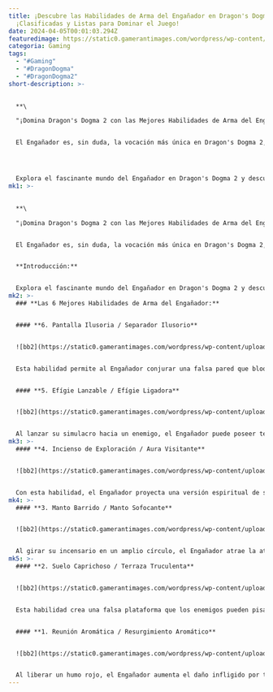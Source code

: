 ```yaml
---
title: ¡Descubre las Habilidades de Arma del Engañador en Dragon's Dogma 2!
  ¡Clasificadas y Listas para Dominar el Juego!
date: 2024-04-05T00:01:03.294Z
featuredimage: https://static0.gamerantimages.com/wordpress/wp-content/uploads/2024/04/dragon-s-dogma-2-best-trickster-weapon-skills.jpg?q=70&fit=contain&w=1140&h=&dpr=2
categoria: Gaming
tags:
  - "#Gaming"
  - "#DragonDogma"
  - "#DragonDogma2"
short-description: >-
  

  **\

  "¡Domina Dragon's Dogma 2 con las Mejores Habilidades de Arma del Engañador!"**


  El Engañador es, sin duda, la vocación más única en Dragon's Dogma 2, no solo por el hecho de que no inflige ningún daño directo. En su lugar, los jugadores intoxican a los enemigos con su incensario, desviando su atención y engañándolos para que tomen acciones que eventualmente los llevarán a su muerte.




  Explora el fascinante mundo del Engañador en Dragon's Dogma 2 y descubre cómo sus habilidades de arma pueden cambiar el curso de cu
mk1: >-
  

  **\

  "¡Domina Dragon's Dogma 2 con las Mejores Habilidades de Arma del Engañador!"**


  El Engañador es, sin duda, la vocación más única en Dragon's Dogma 2, no solo por el hecho de que no inflige ningún daño directo. En su lugar, los jugadores intoxican a los enemigos con su incensario, desviando su atención y engañándolos para que tomen acciones que eventualmente los llevarán a su muerte.


  **Introducción:**


  Explora el fascinante mundo del Engañador en Dragon's Dogma 2 y descubre cómo sus habilidades de arma pueden cambiar el curso de cualquier enfrentamiento. Desde ilusiones hábiles hasta trampas mortales, el Engañador ofrece un enfoque único para el combate estratégico.
mk2: >-
  ### **Las 6 Mejores Habilidades de Arma del Engañador:**


  #### **6. Pantalla Ilusoria / Separador Ilusorio**


  ![bb2](https://static0.gamerantimages.com/wordpress/wp-content/uploads/2024/04/dragon-s-dogma-2-trickster-delusory-screen.jpg?q=70&fit=crop&w=1500&dpr=2 "bb2")


  Esta habilidad permite al Engañador conjurar una falsa pared que bloquea la visión del enemigo y detiene su movimiento. Al actualizarla a Separador Ilusorio, se pueden colocar dos paredes a la vez, lo que proporciona una mayor cobertura y duración.


  #### **5. Efígie Lanzable / Efígie Ligadora**


  ![bb2](https://static0.gamerantimages.com/wordpress/wp-content/uploads/2024/04/dragon-s-dogma-2-trickster-latching-effigy.jpg?q=70&fit=crop&w=1500&dpr=2 "bb2")


  Al lanzar su simulacro hacia un enemigo, el Engañador puede poseer temporalmente a su objetivo, lo que lo hace vulnerable a los ataques aliados. La versión mejorada, Efígie Ligadora, aumenta la distancia y velocidad de lanzamiento, lo que permite realizar ataques más precisos.
mk3: >-
  #### **4. Incienso de Exploración / Aura Visitante**


  ![bb2](https://static0.gamerantimages.com/wordpress/wp-content/uploads/2024/04/dragon-s-dogma-2-trickster-espial-incense.jpg?q=70&fit=crop&w=1500&dpr=2 "bb2")


  Con esta habilidad, el Engañador proyecta una versión espiritual de sí mismo para explorar el entorno. Ideal para descubrir secretos ocultos o planificar estrategias avanzadas en combate. La versión mejorada, Aura Visitante, consume menos resistencia, lo que permite una exploración más prolongada.
mk4: >-
  #### **3. Manto Barrido / Manto Sofocante**


  ![bb2](https://static0.gamerantimages.com/wordpress/wp-content/uploads/2024/04/dragon-s-dogma-2-trickster-sweeping-shroud.jpg?q=70&fit=crop&w=1500&dpr=2 "bb2")


  Al girar su incensario en un amplio círculo, el Engañador atrae la atención de todos los enemigos cercanos. Una táctica efectiva para controlar el campo de batalla y dirigir el ataque hacia los aliados. La versión mejorada, Manto Sofocante, tiene un alcance aumentado y una mayor probabilidad de atraer la atención de los enemigos.
mk5: >-
  #### **2. Suelo Caprichoso / Terraza Truculenta**


  ![bb2](https://static0.gamerantimages.com/wordpress/wp-content/uploads/2024/04/dragon-s-dogma-2-trickster-fickle-floor.jpg?q=70&fit=crop&w=1500&dpr=2 "bb2")


  Esta habilidad crea una falsa plataforma que los enemigos pueden pisar, lo que los hace caer a su perdición. Una herramienta ingeniosa para eliminar a los oponentes desprevenidos o manipular su movimiento en el campo de batalla. La versión mejorada, Terraza Truculenta, permite tener dos plataformas activas a la vez y una mayor duración.


  #### **1. Reunión Aromática / Resurgimiento Aromático**


  ![bb2](https://static0.gamerantimages.com/wordpress/wp-content/uploads/2024/04/dragon-s-dogma-2-trickster-aromatic-rally.jpg?q=70&fit=crop&w=1500&dpr=2 "bb2")


  Al liberar un humo rojo, el Engañador aumenta el daño infligido por todos los aliados que entren en contacto con él. Esta habilidad es esencial para potenciar el rendimiento de los aliados en combate. La versión mejorada, Resurgimiento Aromático, proporciona un aumento de daño aún mayor y una duración extendida.
---
```

